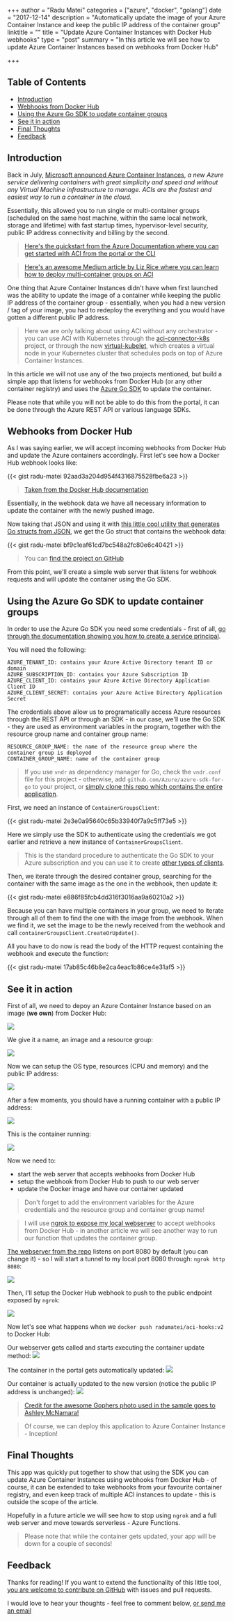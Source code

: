 +++
author = "Radu Matei"
categories = ["azure", "docker", "golang"]
date = "2017-12-14"
description = "Automatically update the image of your Azure Container Instance and keep the public IP address of the container group"
linktitle = ""
title = "Update Azure Container Instances with Docker Hub webhooks"
type = "post"
summary = "In this article we will see how to update Azure Container Instances based on webhooks from Docker Hub"

+++

Table of Contents
-----------------

- [Introduction](#introduction)
- [Webhooks from Docker Hub](#webhooks-from-docker-hub)
- [Using the Azure Go SDK to update container groups](#using-the-azure-go-sdk-to-update-container-groups)
- [See it in action](#see-it-in-action)
- [Final Thoughts](#final-thoughts)
- [Feedback](#feedback)

Introduction
------------

Back in July, [Microsoft announced Azure Container Instances](https://azure.microsoft.com/en-us/blog/announcing-azure-container-instances/), *a new Azure service delivering containers with great simplicity and speed and without any Virtual Machine infrastructure to manage. ACIs are the fastest and easiest way to run a container in the cloud.*

Essentially, this allowed you to run single or multi-container groups (scheduled on the same host machine, within the same local network, storage and lifetime) with fast startup times, hypervisor-level security, public IP address connectivity and billing by the second. 

> [Here's the quickstart from the Azure Documentation where you can get started with ACI from the portal or the CLI](https://docs.microsoft.com/en-us/azure/container-instances/)

> [Here's an awesome Medium article by Liz Rice where you can learn how to deploy multi-container groups on ACI](https://medium.com/@lizrice/azure-container-instances-with-multiple-containers-512c022c04ec)

One thing that Azure Container Instances didn't have when first launched was the ability to update the image of a container while keeping the public IP address of the container group - essentially, when you had a new version / tag of your image, you had to redeploy the everything and you would have gotten a different public IP address.

> Here we are only talking about using ACI without any orchestrator - you can use ACI with Kubernetes through the [aci-connector-k8s](https://github.com/Azure/aci-connector-k8s) project, or through the new [virtual-kubelet](https://github.com/virtual-kubelet/virtual-kubelet), which creates a virtual node in your Kubernetes cluster that schedules pods on top of Azure Container Instances.

In this article we will not use any of the two projects mentioned, but build a simple app that listens for webhooks from Docker Hub (or any other container registry) and uses the [Azure Go SDK](https://github.com/Azure/azure-sdk-for-go) to update the container.

Please note that while you will not be able to do this from the portal, it can be done through the Azure REST API or various language SDKs.


Webhooks from Docker Hub
-----------------------
As I was saying earlier, we will accept incoming webhooks from Docker Hub and update the Azure containers accordingly. First let's see how a Docker Hub webhook looks like:

{{< gist radu-matei 92aad3a204d954f4316875528fbe6a23 >}}


> [Taken from the Docker Hub documentation](https://docs.docker.com/docker-hub/webhooks/)

Essentially, in the webhook data we have all necessary information to update the container with the newly pushed image.

Now taking that JSON and using it with [this little cool utility that generates Go structs from JSON](https://mholt.github.io/json-to-go/), we get the Go struct that contains the webhook data:

{{< gist radu-matei bf9c1eaf61cd7bc548a2fc80e6c40421 >}}


> You can [find the project on GitHub](https://github.com/radu-matei/aci-hooks/blob/master/main.go#L17)

From this point, we'll create a simple web server that listens for webhook requests and will update the container using the Go SDK.


Using the Azure Go SDK to update container groups
-------------------------------------------------

In order to use the Azure Go SDK you need some credentials - first of all, [go through the documentation showing you how to create a service principal](https://docs.microsoft.com/en-us/azure/azure-resource-manager/resource-group-create-service-principal-portal).

You will need the following:

```text
AZURE_TENANT_ID: contains your Azure Active Directory tenant ID or domain
AZURE_SUBSCRIPTION_ID: contains your Azure Subscription ID
AZURE_CLIENT_ID: contains your Azure Active Directory Application Client ID
AZURE_CLIENT_SECRET: contains your Azure Active Directory Application Secret
```

The credentials above allow us to programatically access Azure resources through the REST API or through an SDK - in our case, we'll use the Go SDK - they are used as environment variables in the program, together with the resource group name and container group name:

```text
RESOURCE_GROUP_NAME: the name of the resource group where the container group is deployed
CONTAINER_GROUP_NAME: name of the container group
```

> If you use `vndr` as dependency manager for Go, check the `vndr.conf` file for this project - otherwise, add `github.com/Azure/azure-sdk-for-go` to your project, or [simply clone this repo which contains the entire application](https://github.com/radu-matei/aci-hooks).

First, we need an instance of `ContainerGroupsClient`:

{{< gist radu-matei 2e3e0a95640c65b33940f7a9c5ff73e5 >}}


Here we simply use the SDK to authenticate using the credentials we got earlier and retrieve a new instance of `ContainerGroupsClient`.

> This is the standard procedure to authenticate the Go SDK to your Azure subscription and you can use it to create [other types of clients](https://github.com/Azure/azure-sdk-for-go/tree/master/arm).

Then, we iterate through the desired container group, searching for the container with the same image as the one in the webhook, then update it:

{{< gist radu-matei e886f85fcb4dd316f3016aa9a60210a2 >}}


Because you can have multiple containers in your group, we need to iterate through all of them to find the one with the image from the webhook. When we find it, we set the image to be the newly received from the webhook and call `containerGroupsClient.CreateOrUpdate()`.

All you have to do now is read the body of the HTTP request containing the webhook and execute the function:

{{< gist radu-matei 17ab85c46b8e2ca4eac1b86ce4e31af5 >}}

See it in action
----------------

First of all, we need to depoy an Azure Container Instance based on an image (**we own**) from Docker Hub:

![](/img/article-photos/aci-update/select-aci.jpg)

We give it a name, an image and a resource group:

![](/img/article-photos/aci-update/basics.png)

Now we can setup the OS type, resources (CPU and memory) and the public IP address:

![](/img/article-photos/aci-update/config.png)

After a few moments, you should have a running container with a public IP address:

![](/img/article-photos/aci-update/deployed.png)

This is the container running:

![](/img/article-photos/aci-update/v1.jpg)



Now we need to:

- start the web server that accepts webhooks from Docker Hub
- setup the webhook from Docker Hub to push to our web server
- update the Docker image and have our container updated

> Don't forget to add the environment variables for the Azure credentials and the resource group and container group name!

> I will use [ngrok to expose my local webserver](https://ngrok.com/download) to accept webhooks from Docker Hub - in another article we will see another way to run our function that updates the container group.


[The webserver from the repo](https://github.com/radu-matei/aci-hooks) listens on port 8080 by default (you can change it) - so I will start a tunnel to my local port 8080 through: `ngrok http 8080`:

![](/img/article-photos/aci-update/ngrok.png)

Then, I'll setup the Docker Hub webhook to push to the public endpoint exposed by `ngrok`:

![](/img/article-photos/aci-update/hub.jpg)


Now let's see what happens when we `docker push radumatei/aci-hooks:v2` to Docker Hub:


Our webserver gets called and starts executing the container update method:
![](/img/article-photos/aci-update/aci-hooks.png)



The container in the portal gets automatically updated:
![](/img/article-photos/aci-update/portal-update.png)


Our container is actually updated to the new version (notice the public IP address is unchanged):
![](/img/article-photos/aci-update/v2.jpg)

> [Credit for the awesome Gophers photo used in the sample goes to Ashley McNamara!](https://github.com/ashleymcnamara/gophers)

> Of course, we can deploy this application to Azure Container Instance - Inception!


Final Thoughts
--------------

This app was quickly put together to show that using the SDK you can update Azure Container Instances using webhooks from Docker Hub - of course, it can be extended to take webhooks from your favourite container registry, and even keep track of multiple ACI instances to update - this is outside the scope of the article.

Hopefully in a future article we will see how to stop using `ngrok` and a full web server and move towards serverless - Azure Functions.

> Please note that while the container gets updated, your app will be down for a couple of seconds!

Feedback
--------

Thanks for reading! If you want to extend the functionality of this little tool, [you are welcome to contribute on GitHub](https://github.com/radu-matei/aci-hooks) with issues and pull requests.

I would love to hear your thoughts - feel free to comment below, [or send me an email](/contact)